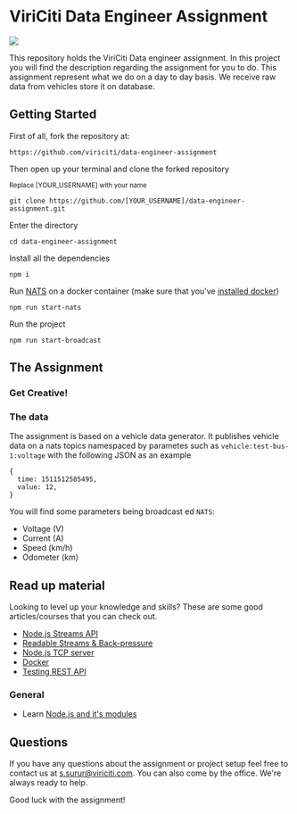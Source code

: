 
# ViriCiti Data Engineer Assignment
![
](https://imgs.xkcd.com/comics/machine_learning.png)

This repository holds the ViriCiti Data engineer assignment. In this project you will find the description regarding the assignment for you to do. This assignment represent what we do on a day to day basis. We receive raw data from vehicles store it on database.

## Getting Started
First of all, fork the repository at:

`https://github.com/viriciti/data-engineer-assignment`

Then open up your terminal and clone the forked repository

<sup>Replace [YOUR_USERNAME] with your name</sup>

`git clone https://github.com/[YOUR_USERNAME]/data-engineer-assignment.git`

Enter the directory

`cd data-engineer-assignment`

Install all the dependencies

`npm i`

Run [NATS](https://nats.io/) on a docker container (make sure that you've [installed docker](https://docs.docker.com/install/))

`npm run start-nats`

Run the project

`npm run start-broadcast`


## The Assignment

### Get Creative!

### The data
The assignment is based on a vehicle data generator. It publishes vehicle data on a nats topics namespaced by parametes such as `vehicle:test-bus-1:voltage` with the following JSON as an example
```JS
{
  time: 1511512585495,
  value: 12,
}
```

You will find some parameters being broadcast ed `NATS`:
* Voltage (V)
* Current (A)
* Speed (km/h)
* Odometer (km)

## Read up material
Looking to level up your knowledge and skills? These are some good articles/courses that you can check out.
* [Node.js Streams API](https://nodejs.org/api/stream.html)
* [Readable Streams & Back-pressure](https://www.transitions-now.com/2015/12/06/merging-time-series-data-streams-a-node-js-streams-case-part-2/)
* [Node.js TCP server](https://nodejs.org/api/net.html)
* [Docker](https://www.docker.com/)
* [Testing REST API](https://scotch.io/tutorials/test-a-node-restful-api-with-mocha-and-chai)

### General
* Learn [Node.js and it's modules](http://nodeschool.io/#workshoppers)

## Questions
If you have any questions about the assignment or project setup feel free to contact us at <a href='mailto:s.surur@viriciti.com'>s.surur@viriciti.com</a>. You can also come by the office. We're always ready to help.

Good luck with the assignment!
